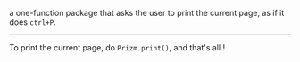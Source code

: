 a one-function package that asks the user to print the current page, as if it does `ctrl+P`.

---

To print the current page, do `Prizm.print()`, and that's all !